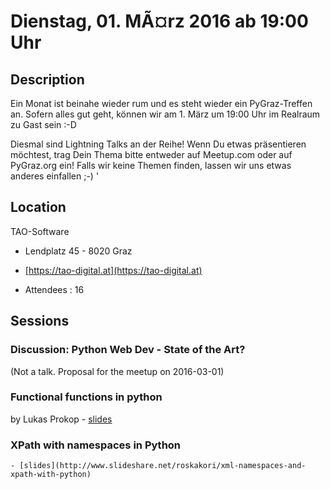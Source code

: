 # Dienstag, 01. MÃ¤rz 2016 ab 19:00 Uhr

## Description

Ein Monat ist beinahe wieder rum und es steht wieder ein PyGraz-Treffen
an. Sofern alles gut geht, können wir am 1. März um 19:00 Uhr im Realraum zu
Gast sein :-D

Diesmal sind Lightning Talks an der Reihe! Wenn Du etwas präsentieren möchtest,
trag Dein Thema bitte entweder auf Meetup.com oder auf PyGraz.org ein! Falls wir
keine Themen finden, lassen wir uns etwas anderes einfallen ;-)
'

## Location

TAO-Software

- Lendplatz 45 - 8020 Graz
- [https://tao-digital.at](https://tao-digital.at)

- Attendees : 16

## Sessions 

### Discussion: Python Web Dev - State of the Art? 
 
(Not a talk. Proposal for the meetup on 2016-03-01)

### Functional functions in python 

by Lukas Prokop
    - [slides](http://lukas-prokop.at/talks/pygraz-functional-functions/slides.pdf) 

### XPath with namespaces in Python 

    - [slides](http://www.slideshare.net/roskakori/xml-namespaces-and-xpath-with-python) 

